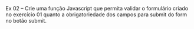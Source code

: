 Ex 02 – Crie uma função Javascript que permita validar o formulário criado no  exercício 01 quanto a obrigatoriedade dos campos para submit do form no botão  submit. 
